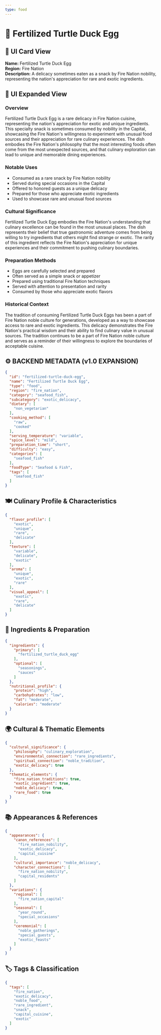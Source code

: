 ```yaml
---
type: food
---
```


# 🥚 Fertilized Turtle Duck Egg

## 🎴 UI Card View

**Name:** Fertilized Turtle Duck Egg  
**Region:** Fire Nation  
**Description:** A delicacy sometimes eaten as a snack by Fire Nation nobility, representing the nation's appreciation for rare and exotic ingredients.

## 📖 UI Expanded View

### Overview
Fertilized Turtle Duck Egg is a rare delicacy in Fire Nation cuisine, representing the nation's appreciation for exotic and unique ingredients. This specialty snack is sometimes consumed by nobility in the Capital, showcasing the Fire Nation's willingness to experiment with unusual food sources and their appreciation for rare culinary experiences. The dish embodies the Fire Nation's philosophy that the most interesting foods often come from the most unexpected sources, and that culinary exploration can lead to unique and memorable dining experiences.

### Notable Uses
- Consumed as a rare snack by Fire Nation nobility
- Served during special occasions in the Capital
- Offered to honored guests as a unique delicacy
- Prepared for those who appreciate exotic ingredients
- Used to showcase rare and unusual food sources

### Cultural Significance
Fertilized Turtle Duck Egg embodies the Fire Nation's understanding that culinary excellence can be found in the most unusual places. The dish represents their belief that true gastronomic adventure comes from being willing to try ingredients that others might find strange or exotic. The rarity of this ingredient reflects the Fire Nation's appreciation for unique experiences and their commitment to pushing culinary boundaries.

### Preparation Methods
- Eggs are carefully selected and prepared
- Often served as a simple snack or appetizer
- Prepared using traditional Fire Nation techniques
- Served with attention to presentation and rarity
- Consumed by those who appreciate exotic flavors

### Historical Context
The tradition of consuming Fertilized Turtle Duck Eggs has been a part of Fire Nation noble culture for generations, developed as a way to showcase access to rare and exotic ingredients. This delicacy demonstrates the Fire Nation's practical wisdom and their ability to find culinary value in unusual sources. The tradition continues to be a part of Fire Nation noble culture and serves as a reminder of their willingness to explore the boundaries of acceptable cuisine.

## ⚙️ BACKEND METADATA (v1.0 EXPANSION)

```json
{
  "id": "fertilized-turtle-duck-egg",
  "name": "Fertilized Turtle Duck Egg",
  "type": "food",
  "region": "fire_nation",
  "category": "seafood_fish",
  "subcategory": "exotic_delicacy",
  "dietary": [
    "non_vegetarian"
  ],
  "cooking_method": [
    "raw",
    "cooked"
  ],
  "serving_temperature": "variable",
  "spice_level": "mild",
  "preparation_time": "short",
  "difficulty": "easy",
  "categories": [
    "seafood_fish"
  ],
  "foodType": "Seafood & Fish",
  "tags": [
    "seafood_fish"
  ]
}
```

## 🍽️ Culinary Profile & Characteristics

```json
{
  "flavor_profile": [
    "exotic",
    "unique",
    "rare",
    "delicate"
  ],
  "texture": [
    "variable",
    "delicate",
    "exotic"
  ],
  "aroma": [
    "unique",
    "exotic",
    "rare"
  ],
  "visual_appeal": [
    "exotic",
    "rare",
    "delicate"
  ]
}
```

## 🥘 Ingredients & Preparation

```json
{
  "ingredients": {
    "primary": [
      "fertilized_turtle_duck_egg"
    ],
    "optional": [
      "seasonings",
      "sauces"
    ]
  },
  "nutritional_profile": {
    "protein": "high",
    "carbohydrates": "low",
    "fat": "moderate",
    "calories": "moderate"
  }
}
```

## 🌍 Cultural & Thematic Elements

```json
{
  "cultural_significance": {
    "philosophy": "culinary_exploration",
    "environmental_connection": "rare_ingredients",
    "spiritual_connection": "noble_tradition",
    "exotic_delicacy": true
  },
  "thematic_elements": {
    "fire_nation_traditions": true,
    "exotic_ingredient": true,
    "noble_delicacy": true,
    "rare_food": true
  }
}
```

## 📚 Appearances & References

```json
{
  "appearances": {
    "canon_references": [
      "fire_nation_nobility",
      "exotic_delicacy",
      "capital_cuisine"
    ],
    "cultural_importance": "noble_delicacy",
    "character_connections": [
      "fire_nation_nobility",
      "capital_residents"
    ]
  },
  "variations": {
    "regional": [
      "fire_nation_capital"
    ],
    "seasonal": [
      "year_round",
      "special_occasions"
    ],
    "ceremonial": [
      "noble_gatherings",
      "special_guests",
      "exotic_feasts"
    ]
  }
}
```

## 🏷️ Tags & Classification

```json
{
  "tags": [
    "fire_nation",
    "exotic_delicacy",
    "noble_food",
    "rare_ingredient",
    "snack",
    "capital_cuisine",
    "exotic"
  ]
}
```
